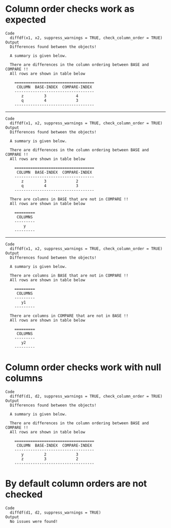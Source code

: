 # Column order checks work as expected

    Code
      diffdf(x1, x2, suppress_warnings = TRUE, check_column_order = TRUE)
    Output
      Differences found between the objects!
      
      A summary is given below.
      
      There are differences in the column ordering between BASE and COMPARE !!
      All rows are shown in table below
      
        ===================================
         COLUMN  BASE-INDEX  COMPARE-INDEX 
        -----------------------------------
           z         3             4       
           q         4             3       
        -----------------------------------
      

---

    Code
      diffdf(x1, x2, suppress_warnings = TRUE, check_column_order = TRUE)
    Output
      Differences found between the objects!
      
      A summary is given below.
      
      There are differences in the column ordering between BASE and COMPARE !!
      All rows are shown in table below
      
        ===================================
         COLUMN  BASE-INDEX  COMPARE-INDEX 
        -----------------------------------
           z         3             2       
           q         4             3       
        -----------------------------------
      
      There are columns in BASE that are not in COMPARE !!
      All rows are shown in table below
      
        =========
         COLUMNS 
        ---------
            y    
        ---------
      

---

    Code
      diffdf(x1, x2, suppress_warnings = TRUE, check_column_order = TRUE)
    Output
      Differences found between the objects!
      
      A summary is given below.
      
      There are columns in BASE that are not in COMPARE !!
      All rows are shown in table below
      
        =========
         COLUMNS 
        ---------
           y1    
        ---------
      
      There are columns in COMPARE that are not in BASE !!
      All rows are shown in table below
      
        =========
         COLUMNS 
        ---------
           y2    
        ---------
      

# Column order checks work with null columns

    Code
      diffdf(d1, d2, suppress_warnings = TRUE, check_column_order = TRUE)
    Output
      Differences found between the objects!
      
      A summary is given below.
      
      There are differences in the column ordering between BASE and COMPARE !!
      All rows are shown in table below
      
        ===================================
         COLUMN  BASE-INDEX  COMPARE-INDEX 
        -----------------------------------
           y         2             3       
           z         3             2       
        -----------------------------------
      

# By default column orders are not checked

    Code
      diffdf(d1, d2, suppress_warnings = TRUE)
    Output
      No issues were found!

